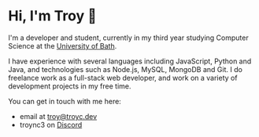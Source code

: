 # Hi, I'm Troy 👋

I'm a developer and student, currently in my third year studying Computer Science at the [University of Bath](https://www.bath.ac.uk/).

I have experience with several languages including JavaScript, Python and Java, and technologies such as Node.js, MySQL, MongoDB and Git. I do freelance work as a full-stack web developer, and work on a variety of development projects in my free time.

You can get in touch with me here:
- email at <troy@troyc.dev>
- troync3 on [Discord](https://discord.com/users/308236628864925696)
